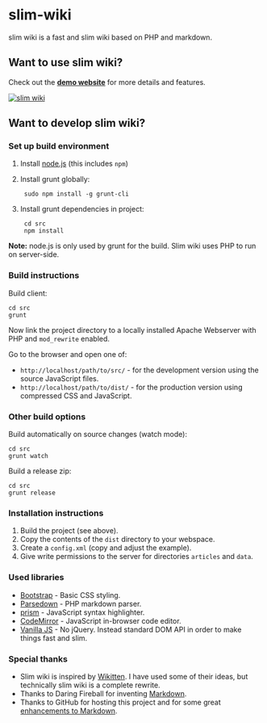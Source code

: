 slim-wiki
=========

slim wiki is a fast and slim wiki based on PHP and markdown.


Want to use slim wiki?
----------------------

Check out the **[demo website](http://slim-wiki.murfman.de/)** for more details and features.

[![slim wiki](http://slim-wiki.murfman.de/slim-wiki-screen.png)](http://slim-wiki.murfman.de/)



Want to develop slim wiki?
--------------------------

### Set up build environment

1. Install [node.js](https://nodejs.org/en/) (this includes `npm`)

2. Install grunt globally:

        sudo npm install -g grunt-cli

3. Install grunt dependencies in project:

        cd src
        npm install

**Note:** node.js is only used by grunt for the build. Slim wiki uses PHP to run on server-side.



### Build instructions

Build client:

    cd src
    grunt

Now link the project directory to a locally installed Apache Webserver with PHP and `mod_rewrite` enabled.

Go to the browser and open one of:

- `http://localhost/path/to/src/` - for the development version using the source JavaScript files.
- `http://localhost/path/to/dist/` - for the production version using compressed CSS and JavaScript.



### Other build options

Build automatically on source changes (watch mode):

    cd src
    grunt watch

Build a release zip:

    cd src
    grunt release



### Installation instructions

1. Build the project (see above).
2. Copy the contents of the `dist` directory to your webspace.
3. Create a `config.xml` (copy and adjust the example).
4. Give write permissions to the server for directories `articles` and `data`.



### Used libraries

- [Bootstrap](http://getbootstrap.com/) - Basic CSS styling.
- [Parsedown](https://github.com/erusev/parsedown/) - PHP markdown parser.
- [prism](http://prismjs.com/) - JavaScript syntax highlighter.
- [CodeMirror](https://codemirror.net/) - JavaScript in-browser code editor.
- [Vanilla JS](http://vanilla-js.com/) - No jQuery. Instead standard DOM API in order to make things fast and slim.



### Special thanks

- Slim wiki is inspired by [Wikitten](https://github.com/victorstanciu/Wikitten). I have used some of their ideas, but technically slim wiki is a complete rewrite.
- Thanks to Daring Fireball for inventing [Markdown](https://daringfireball.net/projects/markdown/syntax).
- Thanks to GitHub for hosting this project and for some great [enhancements to Markdown](https://help.github.com/articles/github-flavored-markdown).
